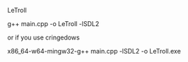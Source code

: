 LeTroll

g++ main.cpp -o LeTroll -lSDL2

or if you use cringedows

x86_64-w64-mingw32-g++  main.cpp -lSDL2 -o LeTroll.exe
